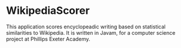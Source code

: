 WikipediaScorer
===============

This application scores encyclopeadic writing based on statistical similarities to Wikipedia. It is written in Javam, for a computer science project at Phillips Exeter Academy.